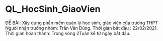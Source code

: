 # QL_HocSinh_GiaoVien
ĐỀ BÀI: Xây dựng phần mềm quản lý học sinh, giáo viên của trường THPT
Người nhận trưởng nhóm: Trần Văn Dũng.
Thời gian bắt đầu : 22/02/2021.
Thời gian hoàn thành: Trong vòng 2Tuần kể từ ngày bắt đầu.
